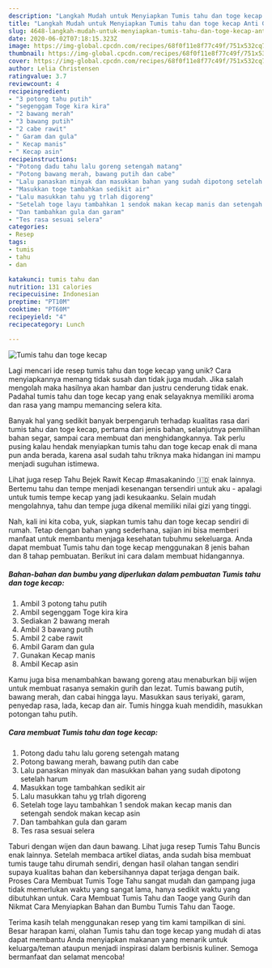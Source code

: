 ```yaml
---
description: "Langkah Mudah untuk Menyiapkan Tumis tahu dan toge kecap Anti Gagal"
title: "Langkah Mudah untuk Menyiapkan Tumis tahu dan toge kecap Anti Gagal"
slug: 4648-langkah-mudah-untuk-menyiapkan-tumis-tahu-dan-toge-kecap-anti-gagal
date: 2020-06-02T07:18:15.323Z
image: https://img-global.cpcdn.com/recipes/68f0f11e8f77c49f/751x532cq70/tumis-tahu-dan-toge-kecap-foto-resep-utama.jpg
thumbnail: https://img-global.cpcdn.com/recipes/68f0f11e8f77c49f/751x532cq70/tumis-tahu-dan-toge-kecap-foto-resep-utama.jpg
cover: https://img-global.cpcdn.com/recipes/68f0f11e8f77c49f/751x532cq70/tumis-tahu-dan-toge-kecap-foto-resep-utama.jpg
author: Lelia Christensen
ratingvalue: 3.7
reviewcount: 4
recipeingredient:
- "3 potong tahu putih"
- "segenggam Toge kira kira"
- "2 bawang merah"
- "3 bawang putih"
- "2 cabe rawit"
- " Garam dan gula"
- " Kecap manis"
- " Kecap asin"
recipeinstructions:
- "Potong dadu tahu lalu goreng setengah matang"
- "Potong bawang merah, bawang putih dan cabe"
- "Lalu panaskan minyak dan masukkan bahan yang sudah dipotong setelah harum"
- "Masukkan toge tambahkan sedikit air"
- "Lalu masukkan tahu yg trlah digoreng"
- "Setelah toge layu tambahkan 1 sendok makan kecap manis dan setengah sendok makan kecap asin"
- "Dan tambahkan gula dan garam"
- "Tes rasa sesuai selera"
categories:
- Resep
tags:
- tumis
- tahu
- dan

katakunci: tumis tahu dan 
nutrition: 131 calories
recipecuisine: Indonesian
preptime: "PT10M"
cooktime: "PT60M"
recipeyield: "4"
recipecategory: Lunch

---
```



![Tumis tahu dan toge kecap](https://img-global.cpcdn.com/recipes/68f0f11e8f77c49f/751x532cq70/tumis-tahu-dan-toge-kecap-foto-resep-utama.jpg)

Lagi mencari ide resep tumis tahu dan toge kecap yang unik? Cara menyiapkannya memang tidak susah dan tidak juga mudah. Jika salah mengolah maka hasilnya akan hambar dan justru cenderung tidak enak. Padahal tumis tahu dan toge kecap yang enak selayaknya memiliki aroma dan rasa yang mampu memancing selera kita.

Banyak hal yang sedikit banyak berpengaruh terhadap kualitas rasa dari tumis tahu dan toge kecap, pertama dari jenis bahan, selanjutnya pemilihan bahan segar, sampai cara membuat dan menghidangkannya. Tak perlu pusing kalau hendak menyiapkan tumis tahu dan toge kecap enak di mana pun anda berada, karena asal sudah tahu triknya maka hidangan ini mampu menjadi suguhan istimewa.

Lihat juga resep Tahu Bejek Rawit Kecap #masakanindo 🇮🇩 enak lainnya. Bertemu tahu dan tempe menjadi kesenangan tersendiri untuk aku - apalagi untuk tumis tempe kecap yang jadi kesukaanku. Selain mudah mengolahnya, tahu dan tempe juga dikenal memiliki nilai gizi yang tinggi.


Nah, kali ini kita coba, yuk, siapkan tumis tahu dan toge kecap sendiri di rumah. Tetap dengan bahan yang sederhana, sajian ini bisa memberi manfaat untuk membantu menjaga kesehatan tubuhmu sekeluarga. Anda dapat membuat Tumis tahu dan toge kecap menggunakan 8 jenis bahan dan 8 tahap pembuatan. Berikut ini cara dalam membuat hidangannya.

<!--inarticleads1-->

##### Bahan-bahan dan bumbu yang diperlukan dalam pembuatan Tumis tahu dan toge kecap:

1. Ambil 3 potong tahu putih
1. Ambil segenggam Toge kira kira
1. Sediakan 2 bawang merah
1. Ambil 3 bawang putih
1. Ambil 2 cabe rawit
1. Ambil  Garam dan gula
1. Gunakan  Kecap manis
1. Ambil  Kecap asin


Kamu juga bisa menambahkan bawang goreng atau menaburkan biji wijen untuk membuat rasanya semakin gurih dan lezat. Tumis bawang putih, bawang merah, dan cabai hingga layu. Masukkan saus teriyaki, garam, penyedap rasa, lada, kecap dan air. Tumis hingga kuah mendidih, masukkan potongan tahu putih. 

<!--inarticleads2-->

##### Cara membuat Tumis tahu dan toge kecap:

1. Potong dadu tahu lalu goreng setengah matang
1. Potong bawang merah, bawang putih dan cabe
1. Lalu panaskan minyak dan masukkan bahan yang sudah dipotong setelah harum
1. Masukkan toge tambahkan sedikit air
1. Lalu masukkan tahu yg trlah digoreng
1. Setelah toge layu tambahkan 1 sendok makan kecap manis dan setengah sendok makan kecap asin
1. Dan tambahkan gula dan garam
1. Tes rasa sesuai selera


Taburi dengan wijen dan daun bawang. Lihat juga resep Tumis Tahu Buncis enak lainnya. Setelah membaca artikel diatas, anda sudah bisa membuat tumis tauge tahu dirumah sendiri, dengan hasil olahan tangan sendiri supaya kualitas bahan dan kebersihannya dapat terjaga dengan baik. Proses Cara Membuat Tumis Toge Tahu sangat mudah dan gampang juga tidak memerlukan waktu yang sangat lama, hanya sedikit waktu yang dibutuhkan untuk. Cara Membuat Tumis Tahu dan Taoge yang Gurih dan Nikmat Cara Menyiapkan Bahan dan Bumbu Tumis Tahu dan Taoge. 

Terima kasih telah menggunakan resep yang tim kami tampilkan di sini. Besar harapan kami, olahan Tumis tahu dan toge kecap yang mudah di atas dapat membantu Anda menyiapkan makanan yang menarik untuk keluarga/teman ataupun menjadi inspirasi dalam berbisnis kuliner. Semoga bermanfaat dan selamat mencoba!
